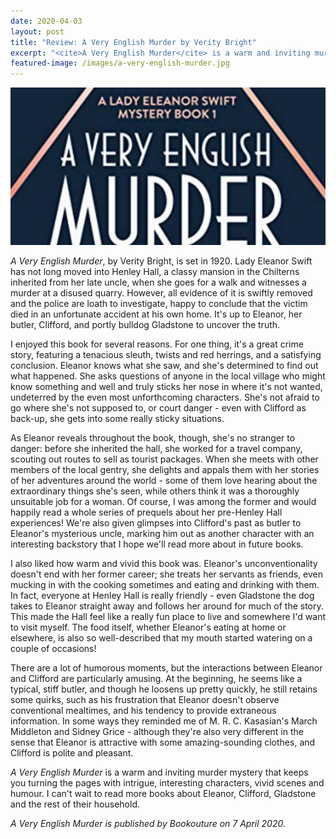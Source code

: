 ```yaml
---
date: 2020-04-03
layout: post
title: "Review: A Very English Murder by Verity Bright"
excerpt: "<cite>A Very English Murder</cite> is a warm and inviting murder mystery that keeps you turning the pages with intrigue, interesting characters, vivid scenes and humour."
featured-image: /images/a-very-english-murder.jpg
---
```


![A Very English Murder](/images/a-very-english-murder.jpg)

<cite>A Very English Murder</cite>, by Verity Bright, is set in 1920. Lady Eleanor Swift has not long moved into Henley Hall, a classy mansion in the Chilterns inherited from her late uncle, when she goes for a walk and witnesses a murder at a disused quarry. However, all evidence of it is swiftly removed and the police are loath to investigate, happy to conclude that the victim died in an unfortunate accident at his own home. It's up to Eleanor, her butler, Clifford, and portly bulldog Gladstone to uncover the truth.

I enjoyed this book for several reasons. For one thing, it's a great crime story, featuring a tenacious sleuth, twists and red herrings, and a satisfying conclusion. Eleanor knows what she saw, and she's determined to find out what happened. She asks questions of anyone in the local village who might know something and well and truly sticks her nose in where it's not wanted, undeterred by the even most unforthcoming characters. She's not afraid to go where she's not supposed to, or court danger - even with Clifford as back-up, she gets into some really sticky situations.

As Eleanor reveals throughout the book, though, she's no stranger to danger: before she inherited the hall, she worked for a travel company, scouting out routes to sell as tourist packages. When she meets with other members of the local gentry, she delights and appals them with her stories of her adventures around the world - some of them love hearing about the extraordinary things she's seen, while others think it was a thoroughly unsuitable job for a woman. Of course, I was among the former and would happily read a whole series of prequels about her pre-Henley Hall experiences! We're also given glimpses into Clifford's past as butler to Eleanor's mysterious uncle, marking him out as another character with an interesting backstory that I hope we'll read more about in future books.

I also liked how warm and vivid this book was. Eleanor's unconventionality doesn't end with her former career; she treats her servants as friends, even mucking in with the cooking sometimes and eating and drinking with them. In fact, everyone at Henley Hall is really friendly - even Gladstone the dog takes to Eleanor straight away and follows her around for much of the story. This made the Hall feel like a really fun place to live and somewhere I'd want to visit myself. The food itself, whether Eleanor's eating at home or elsewhere, is also so well-described that my mouth started watering on a couple of occasions!

There are a lot of humorous moments, but the interactions between Eleanor and Clifford are particularly amusing. At the beginning, he seems like a typical, stiff butler, and though he loosens up pretty quickly, he still retains some quirks, such as his frustration that Eleanor doesn't observe conventional mealtimes, and his tendency to provide extraneous information. In some ways they reminded me of M. R. C. Kasasian's March Middleton and Sidney Grice - although they're also very different in the sense that Eleanor is attractive with some amazing-sounding clothes, and Clifford is polite and pleasant.

<cite>A Very English Murder</cite> is a warm and inviting murder mystery that keeps you turning the pages with intrigue, interesting characters, vivid scenes and humour. I can't wait to read more books about Eleanor, Clifford, Gladstone and the rest of their household.

*<cite>A Very English Murder</cite> is published by Bookouture on 7 April 2020.*
